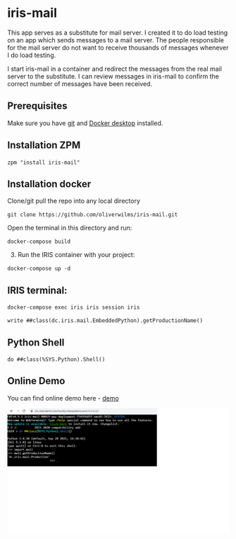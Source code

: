 # iris-mail

This app serves as a substitute for mail server. I created it to do load testing on an app which sends messages to a mail server. The people responsible for the mail server do not want to receive thousands of messages whenever I do load testing.

I start iris-mail in a container and redirect the messages from the real mail server to the substitute. I can review messages in iris-mail to confirm the correct number of messages have been received.

## Prerequisites
Make sure you have [git](https://git-scm.com/book/en/v2/Getting-Started-Installing-Git) and [Docker desktop](https://www.docker.com/products/docker-desktop) installed.

## Installation ZPM

```
zpm "install iris-mail"
```

## Installation docker

Clone/git pull the repo into any local directory

```
git clone https://github.com/oliverwilms/iris-mail.git
```

Open the terminal in this directory and run:

```
docker-compose build
```

3. Run the IRIS container with your project:

```
docker-compose up -d
```

## IRIS terminal:

```
docker-compose exec iris iris session iris
```

```
write ##class(dc.iris.mail.EmbeddedPython).getProductionName()
```

## Python Shell

```
do ##class(%SYS.Python).Shell()
```

## Online Demo
You can find online demo here - [demo](https://iris-mail.demo.community.intersystems.com/csp/sys/UtilHome.csp)

![screenshot](https://github.com/oliverwilms/bilder/blob/main/mail_py.png)

